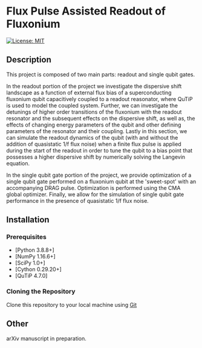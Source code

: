 # Flux Pulse Assisted Readout of Fluxonium

[![License: MIT](https://img.shields.io/badge/License-MIT-blue.svg)](https://opensource.org/licenses/MIT)

## Description

This project is composed of two main parts: readout and single qubit gates. 

In the readout portion of the project we investigate the dispersive shift landscape as a function of external flux bias of a superconducting fluxonium qubit capacitively coupled to a readout reasonator, where QuTiP is used to model the coupled system. Further, we can investigate the detunings of higher order transitions of the fluxonium with the readout resonator and the subsequent effects on the dispersive shift, as well as, the effects of changing energy parameters of the qubit and other defining parameters of the resonator and their coupling. Lastly in this section, we can simulate the readout dynamics of the qubit (with and without the addition of quasistatic 1/f flux noise) when a finite flux pulse is applied during the start of the readout in order to tune the qubit to a bias point that possesses a higher dispersive shift by numerically solving the Langevin equation.

In the single qubit gate portion of the project, we provide optimization of a single qubit gate performed on a fluxonium qubit at the 'sweet-spot' with an accompanying DRAG pulse. Optimization is performed using the CMA global optimizer. Finally, we allow for the simulation of single qubit gate performance in the presence of quasistatic 1/f flux noise.

## Installation

### Prerequisites
- [Python 3.8.8+]
- [NumPy 1.16.6+]
- [SciPy 1.0+]
- [Cython 0.29.20+]
- [QuTiP 4.7.0]

### Cloning the Repository
Clone this repository to your local machine using [Git]([https://github.com/AndersenQubitLab/FluxPulseAssistedFluxonium.git])

## Other
arXiv manuscript in preparation.
